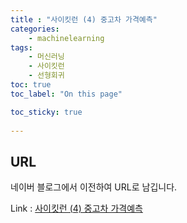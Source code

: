 ```yaml
---
title : "사이킷런 (4) 중고차 가격예측"
categories:
    - machinelearning
tags:
    - 머신러닝
    - 사이킷런
    - 선형회귀
toc: true
toc_label: "On this page"

toc_sticky: true
    
---
```

## URL

네이버 블로그에서 이전하여 URL로 남깁니다.

Link : [사이킷런 (4) 중고차 가격예측](https://blog.naver.com/lmj938/222368124875)
